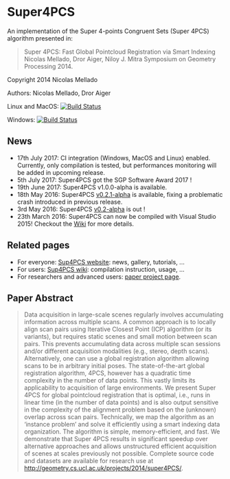 Super4PCS
=========

An implementation of the Super 4-points Congruent Sets (Super 4PCS) algorithm presented in:

> Super 4PCS: Fast Global Pointcloud Registration via Smart Indexing
> Nicolas Mellado, Dror Aiger, Niloy J. Mitra
> Symposium on Geometry Processing 2014.

Copyright 2014 Nicolas Mellado

Authors: Nicolas Mellado, Dror Aiger

Linux and MacOS: [![Build Status](https://api.travis-ci.org/nmellado/Super4PCS.svg?branch=master)](https://travis-ci.org/nmellado/Super4PCS)

Windows: [![Build Status](https://ci.appveyor.com/api/projects/status/github/Super4PCS/Super4PCS?branch=master&svg=true)](https://ci.appveyor.com/project/nmellado/super4pcs)

## News
* 17th July 2017: CI integration (Windows, MacOS and Linux) enabled. Currently, only compilation is tested, but performances monitoring will be added in upcoming release.
* 5th July 2017: Super4PCS got the SGP Software Award 2017 !
* 19th June 2017: Super4PCS v1.0.0-alpha is available.
* 18th May 2016: Super4PCS [v0.2.1-alpha](https://github.com/nmellado/Super4PCS/releases/tag/v0.2.1-alpha) is available, fixing a problematic crash introduced in previous release.
* 3rd May 2016: Super4PCS [v0.2-alpha](https://github.com/nmellado/Super4PCS/releases/tag/v0.2-alpha) is out !
* 23th March 2016: Super4PCS can now be compiled with Visual Studio 2015! Checkout the [Wiki](http://github.com/nmellado/Super4PCS/wiki) for more details.

## Related pages
* For everyone: [Sup4PCS website](http://nmellado.github.io/Super4PCS/): news, gallery, tutorials, ...
* For users: [Sup4PCS wiki](http://github.com/nmellado/Super4PCS/wiki): compilation instruction, usage, ...
* For researchers and advanced users: [paper project page](http://geometry.cs.ucl.ac.uk/projects/2014/super4PCS).


## Paper Abstract
> Data acquisition in large-scale scenes regularly involves accumulating information across multiple scans. A common approach is to locally align scan pairs using Iterative Closest Point (ICP) algorithm (or its variants), but requires static scenes and small motion between scan pairs. This prevents accumulating data across multiple scan sessions and/or different acquisition modalities (e.g., stereo, depth scans). Alternatively, one can use a global registration algorithm allowing scans to be in arbitrary initial poses. The state-of-the-art global registration algorithm, 4PCS, however has a quadratic time complexity in the number of data points. This vastly limits its applicability to acquisition of large environments. We present Super 4PCS for global pointcloud registration that is optimal, i.e., runs in linear time (in the number of data points) and is also output sensitive in the complexity of the alignment problem based on the (unknown) overlap across scan pairs. Technically, we map the algorithm as an ‘instance problem’ and solve it efficiently using a smart indexing data organization. The algorithm is simple, memory-efficient, and fast. We demonstrate that Super 4PCS results in significant speedup over alternative approaches and allows unstructured efficient acquisition of scenes at scales previously not possible. Complete source code and datasets are available for research use at http://geometry.cs.ucl.ac.uk/projects/2014/super4PCS/.
